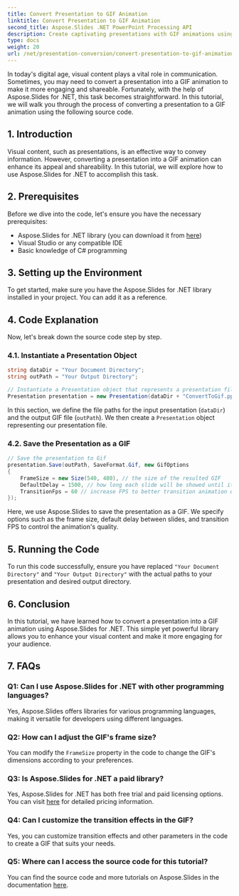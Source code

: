 ```yaml
---
title: Convert Presentation to GIF Animation
linktitle: Convert Presentation to GIF Animation
second_title: Aspose.Slides .NET PowerPoint Processing API
description: Create captivating presentations with GIF animations using Aspose.Slides for .NET. Transform static slides into dynamic visual experiences.
type: docs
weight: 20
url: /net/presentation-conversion/convert-presentation-to-gif-animation/
---
```


In today's digital age, visual content plays a vital role in communication. Sometimes, you may need to convert a presentation into a GIF animation to make it more engaging and shareable. Fortunately, with the help of Aspose.Slides for .NET, this task becomes straightforward. In this tutorial, we will walk you through the process of converting a presentation to a GIF animation using the following source code.

## 1. Introduction

Visual content, such as presentations, is an effective way to convey information. However, converting a presentation into a GIF animation can enhance its appeal and shareability. In this tutorial, we will explore how to use Aspose.Slides for .NET to accomplish this task.

## 2. Prerequisites

Before we dive into the code, let's ensure you have the necessary prerequisites:

- Aspose.Slides for .NET library (you can download it from [here](https://releases.aspose.com/slides/net/))
- Visual Studio or any compatible IDE
- Basic knowledge of C# programming

## 3. Setting up the Environment

To get started, make sure you have the Aspose.Slides for .NET library installed in your project. You can add it as a reference.

## 4. Code Explanation

Now, let's break down the source code step by step.

### 4.1. Instantiate a Presentation Object

```csharp
string dataDir = "Your Document Directory";
string outPath = "Your Output Directory";

// Instantiate a Presentation object that represents a presentation file
Presentation presentation = new Presentation(dataDir + "ConvertToGif.pptx");
```

In this section, we define the file paths for the input presentation (`dataDir`) and the output GIF file (`outPath`). We then create a `Presentation` object representing our presentation file.

### 4.2. Save the Presentation as a GIF

```csharp
// Save the presentation to Gif
presentation.Save(outPath, SaveFormat.Gif, new GifOptions
{
    FrameSize = new Size(540, 480), // the size of the resulted GIF  
    DefaultDelay = 1500, // how long each slide will be showed until it will be changed to the next one
    TransitionFps = 60 // increase FPS to better transition animation quality
});
```

Here, we use Aspose.Slides to save the presentation as a GIF. We specify options such as the frame size, default delay between slides, and transition FPS to control the animation's quality.

## 5. Running the Code

To run this code successfully, ensure you have replaced `"Your Document Directory"` and `"Your Output Directory"` with the actual paths to your presentation and desired output directory.

## 6. Conclusion

In this tutorial, we have learned how to convert a presentation into a GIF animation using Aspose.Slides for .NET. This simple yet powerful library allows you to enhance your visual content and make it more engaging for your audience.

## 7. FAQs

### Q1: Can I use Aspose.Slides for .NET with other programming languages?
Yes, Aspose.Slides offers libraries for various programming languages, making it versatile for developers using different languages.

### Q2: How can I adjust the GIF's frame size?
You can modify the `FrameSize` property in the code to change the GIF's dimensions according to your preferences.

### Q3: Is Aspose.Slides for .NET a paid library?
Yes, Aspose.Slides for .NET has both free trial and paid licensing options. You can visit [here](https://reference.aspose.com/slides/net/) for detailed pricing information.

### Q4: Can I customize the transition effects in the GIF?
Yes, you can customize transition effects and other parameters in the code to create a GIF that suits your needs.

### Q5: Where can I access the source code for this tutorial?
You can find the source code and more tutorials on Aspose.Slides in the documentation [here](https://reference.aspose.com/slides/net/).
